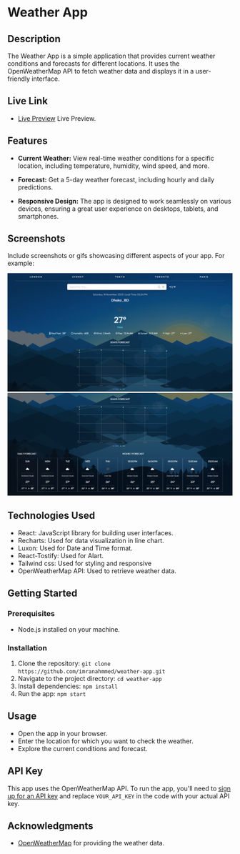 # Weather App

## Description

The Weather App is a simple application that provides current weather conditions and forecasts for different locations. It uses the OpenWeatherMap API to fetch weather data and displays it in a user-friendly interface.


## Live Link

- [Live Preview](https://react-weather-app-open-weather.netlify.app/) Live Preview.


## Features

- **Current Weather:** View real-time weather conditions for a specific location, including temperature, humidity, wind speed, and more.

- **Forecast:** Get a 5-day weather forecast, including hourly and daily predictions.

- **Responsive Design:** The app is designed to work seamlessly on various devices, ensuring a great user experience on desktops, tablets, and smartphones.

## Screenshots

Include screenshots or gifs showcasing different aspects of your app. For example:

![Screenshot 1](./public/screenshots/Screenshot1.png)
![Screenshot 2](./public/screenshots/Screenshot2.png)

## Technologies Used

- React: JavaScript library for building user interfaces.
- Recharts: Used for data visualization in line chart.
- Luxon: Used for Date and Time format.
- React-Tostify: Used for Alart.
- Tailwind css: Used for styling and responsive
- OpenWeatherMap API: Used to retrieve weather data.

## Getting Started

### Prerequisites

- Node.js installed on your machine.

### Installation

1. Clone the repository: `git clone https://github.com/imranahmmed/weather-app.git`
2. Navigate to the project directory: `cd weather-app`
3. Install dependencies: `npm install`
4. Run the app: `npm start`

## Usage

- Open the app in your browser.
- Enter the location for which you want to check the weather.
- Explore the current conditions and forecast.

## API Key

This app uses the OpenWeatherMap API. To run the app, you'll need to [sign up for an API key](https://openweathermap.org/appid) and replace `YOUR_API_KEY` in the code with your actual API key.

## Acknowledgments
- [OpenWeatherMap](https://openweathermap.org/) for providing the weather data.

